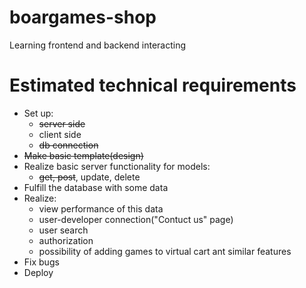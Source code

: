 # boargames-shop
Learning frontend and backend interacting

# Estimated technical requirements
- Set up:
  - ~~server side~~
  - client side
  - ~~db connection~~
- ~~Make basic template(design)~~
- Realize basic server functionality for models:
  - ~~get, post~~, update, delete
- Fulfill the database with some data
- Realize:
  - view performance of this data
  - user-developer connection("Contuct us" page)
  - user search
  - authorization
  - possibility of adding games to virtual cart ant similar features
- Fix bugs
- Deploy
